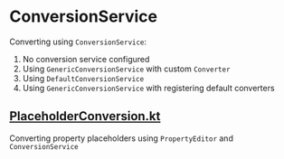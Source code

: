 # ConversionService

Converting using `ConversionService`:
1. No conversion service configured
2. Using `GenericConversionService` with custom `Converter`
3. Using `DefaultConversionService`
4. Using `GenericConversionService` with registering default converters

## [PlaceholderConversion.kt](src/main/kotlin/ru/pchurzin/spring/school/core/conversion/PlaceholderConversion.kt)
Converting property placeholders using `PropertyEditor` and `ConversionService`